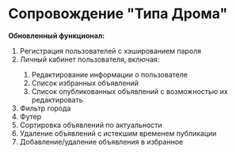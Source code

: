# Сопровождение "Типа Дрома"
<b>Обновленный функционал: </b>
<ol>
<li>Регистрация пользователей с хэшированием пароля</li>
<li>Личный кабинет пользователя, включая:</li>
<ol>
<li>Редактирование информации о пользователе</li>
<li>Список избранных объявлений</li>
<li>Список опубликованных объявлений с возможностью их редактировать</li>
</ol>
<li>Фильтр города</li>
<li>Футер</li>
<li>Сортировка объявлений по актуальности</li>
<li>Удаление объявлений с истекшим временем публикации</li>
<li>Добавление/удаление объявления в избранное</li>
</ol>
